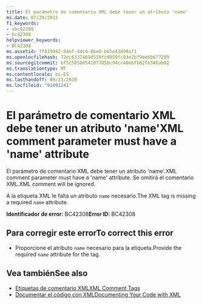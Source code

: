 ```yaml
---
title: El parámetro de comentario XML debe tener un atributo 'name'
ms.date: 07/20/2015
f1_keywords:
- vbc42308
- bc42308
helpviewer_keywords:
- BC42308
ms.assetid: ff619982-84ef-44c4-8be0-b65e43099af1
ms.openlocfilehash: 72ec6337469d539fc8859fc83e2bf9ee6b677289
ms.sourcegitcommit: bf5c5850654187705bc94cc40ebfb62fe346ab02
ms.translationtype: MT
ms.contentlocale: es-ES
ms.lasthandoff: 09/23/2020
ms.locfileid: "91091241"
---
```

# <a name="xml-comment-parameter-must-have-a-name-attribute"></a><span data-ttu-id="09eca-102">El parámetro de comentario XML debe tener un atributo 'name'</span><span class="sxs-lookup"><span data-stu-id="09eca-102">XML comment parameter must have a 'name' attribute</span></span>

<span data-ttu-id="09eca-103">El parámetro de comentario XML debe tener un atributo 'name'.</span><span class="sxs-lookup"><span data-stu-id="09eca-103">XML comment parameter must have a 'name' attribute.</span></span> <span data-ttu-id="09eca-104">Se omitirá el comentario XML.</span><span class="sxs-lookup"><span data-stu-id="09eca-104">XML comment will be ignored.</span></span>  
  
 <span data-ttu-id="09eca-105">A la etiqueta XML le falta un atributo `name` necesario.</span><span class="sxs-lookup"><span data-stu-id="09eca-105">The XML tag is missing a required `name` attribute.</span></span>  
  
 <span data-ttu-id="09eca-106">**Identificador de error:** BC42308</span><span class="sxs-lookup"><span data-stu-id="09eca-106">**Error ID:** BC42308</span></span>  
  
## <a name="to-correct-this-error"></a><span data-ttu-id="09eca-107">Para corregir este error</span><span class="sxs-lookup"><span data-stu-id="09eca-107">To correct this error</span></span>  
  
- <span data-ttu-id="09eca-108">Proporcione el atributo `name` necesario para la etiqueta.</span><span class="sxs-lookup"><span data-stu-id="09eca-108">Provide the required `name` attribute for the tag.</span></span>  
  
## <a name="see-also"></a><span data-ttu-id="09eca-109">Vea también</span><span class="sxs-lookup"><span data-stu-id="09eca-109">See also</span></span>

- [<span data-ttu-id="09eca-110">Etiquetas de comentario XML</span><span class="sxs-lookup"><span data-stu-id="09eca-110">XML Comment Tags</span></span>](../language-reference/xmldoc/index.md)
- [<span data-ttu-id="09eca-111">Documentar el código con XML</span><span class="sxs-lookup"><span data-stu-id="09eca-111">Documenting Your Code with XML</span></span>](../programming-guide/program-structure/documenting-your-code-with-xml.md)
